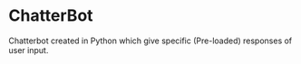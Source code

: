 # ChatterBot
Chatterbot created in Python which give specific (Pre-loaded) responses of user input.
